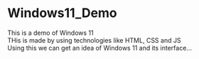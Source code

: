 ﻿# Windows11_Demo
This is a demo of Windows 11
<br />
THis is made by using technologies like HTML, CSS and JS
<br />
Using this we can get an idea of Windows 11 and its interface...
